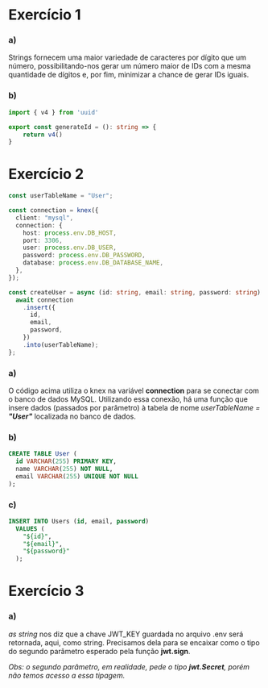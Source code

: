 # Exercício 1

### a)
Strings fornecem uma maior variedade de caracteres por dígito que um número, possibilitando-nos gerar um número maior de IDs com a mesma quantidade de dígitos e, por fim, minimizar a chance de gerar IDs iguais.



### b)
```typescript
import { v4 } from 'uuid'

export const generateId = (): string => {
    return v4()
}
```



# Exercício 2

```typescript
const userTableName = "User";

const connection = knex({
  client: "mysql",
  connection: {
    host: process.env.DB_HOST,
    port: 3306,
    user: process.env.DB_USER,
    password: process.env.DB_PASSWORD,
    database: process.env.DB_DATABASE_NAME,
  },
});

const createUser = async (id: string, email: string, password: string) => {
  await connection
    .insert({
      id,
      email,
      password,
    })
    .into(userTableName);
};
```

### a)
O código acima utiliza o knex na variável **connection** para se conectar com o banco de dados MySQL. Utilizando essa conexão, há uma função que insere dados (passados por parâmetro) à tabela de nome *userTableName = **"User"*** localizada no banco de dados.



### b)
```sql
CREATE TABLE User (
  id VARCHAR(255) PRIMARY KEY,
  name VARCHAR(255) NOT NULL,
  email VARCHAR(255) UNIQUE NOT NULL
);
```


### c)
```sql
INSERT INTO Users (id, email, password)
  VALUES (
    "${id}",
    "${email}",
    "${password}"
  );
```



# Exercício 3

### a)
*as string* nos diz que a chave JWT_KEY guardada no arquivo .env será retornada, aqui, como string. Precisamos dela para se encaixar como o tipo do segundo parâmetro esperado pela função **jwt.sign**.

*Obs: o segundo parâmetro, em realidade, pede o tipo **jwt.Secret**, porém não temos acesso a essa tipagem.*
